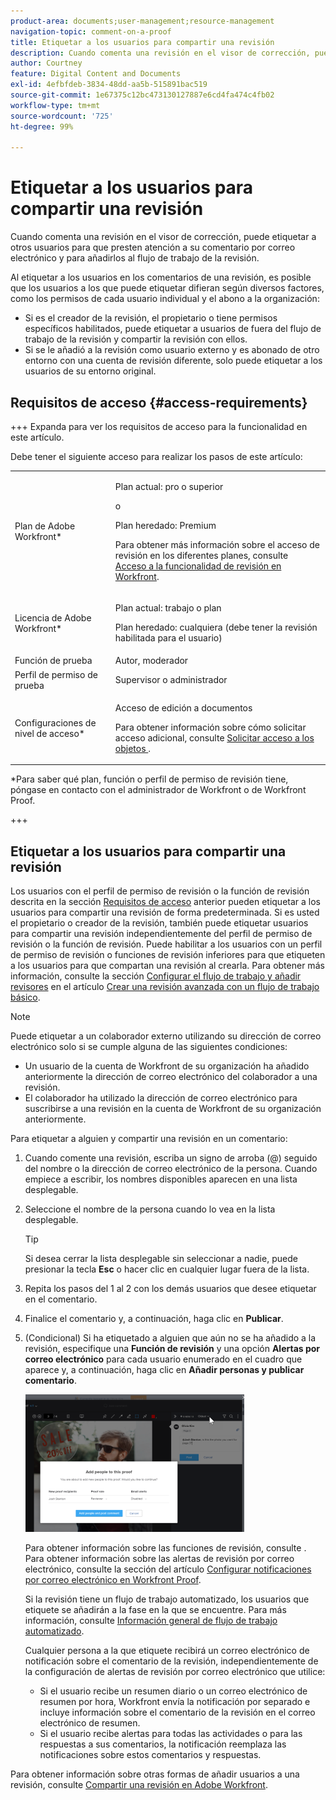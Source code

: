 ```yaml
---
product-area: documents;user-management;resource-management
navigation-topic: comment-on-a-proof
title: Etiquetar a los usuarios para compartir una revisión
description: Cuando comenta una revisión en el visor de corrección, puede etiquetar a otros usuarios para que presten atención a su comentario por correo electrónico y para añadirlos al flujo de trabajo de la revisión.
author: Courtney
feature: Digital Content and Documents
exl-id: 4efbfdeb-3834-48dd-aa5b-515891bac519
source-git-commit: 1e67375c12bc473130127887e6cd4fa474c4fb02
workflow-type: tm+mt
source-wordcount: '725'
ht-degree: 99%

---
```


# Etiquetar a los usuarios para compartir una revisión

Cuando comenta una revisión en el visor de corrección, puede etiquetar a otros usuarios para que presten atención a su comentario por correo electrónico y para añadirlos al flujo de trabajo de la revisión.

Al etiquetar a los usuarios en los comentarios de una revisión, es posible que los usuarios a los que puede etiquetar difieran según diversos factores, como los permisos de cada usuario individual y el abono a la organización:

* Si es el creador de la revisión, el propietario o tiene permisos específicos habilitados, puede etiquetar a usuarios de fuera del flujo de trabajo de la revisión y compartir la revisión con ellos.
* Si se le añadió a la revisión como usuario externo y es abonado de otro entorno con una cuenta de revisión diferente, solo puede etiquetar a los usuarios de su entorno original. <!--For more information, see [Proofing collaboration limitations with people outside of your organization](../../../../review-and-approve-work/proofing/tips-tricks-and-troubleshooting/collaboration-with-members-outside-of-your-organization.md)-->

## Requisitos de acceso {#access-requirements}

+++ Expanda para ver los requisitos de acceso para la funcionalidad en este artículo.

Debe tener el siguiente acceso para realizar los pasos de este artículo:

<table style="table-layout:auto"> 
 <col> 
 <col> 
 <tbody> 
  <tr> 
   <td role="rowheader">Plan de Adobe Workfront*</td> 
   <td> <p>Plan actual: pro o superior</p> <p>o</p> <p>Plan heredado: Premium</p> <p>Para obtener más información sobre el acceso de revisión en los diferentes planes, consulte <a href="/help/quicksilver/administration-and-setup/manage-workfront/configure-proofing/access-to-proofing-functionality.md" class="MCXref xref">Acceso a la funcionalidad de revisión en Workfront</a>.</p> </td> 
  </tr> 
  <tr> 
   <td role="rowheader">Licencia de Adobe Workfront*</td> 
   <td> <p>Plan actual: trabajo o plan</p> <p>Plan heredado: cualquiera (debe tener la revisión habilitada para el usuario)</p> </td> 
  </tr> 
  <tr data-mc-conditions=""> 
   <td role="rowheader">Función de prueba</td> 
   <td>Autor, moderador</td> 
  </tr> 
  <tr data-mc-conditions=""> 
   <td role="rowheader">Perfil de permiso de prueba </td> 
   <td>Supervisor o administrador</td> 
  </tr> 
  <tr data-mc-conditions=""> 
   <td role="rowheader">Configuraciones de nivel de acceso*</td> 
   <td> <p>Acceso de edición a documentos</p> <p>Para obtener información sobre cómo solicitar acceso adicional, consulte <a href="../../../../workfront-basics/grant-and-request-access-to-objects/request-access.md" class="MCXref xref">Solicitar acceso a los objetos </a>.</p> </td> 
  </tr> 
 </tbody> 
</table>

&#42;Para saber qué plan, función o perfil de permiso de revisión tiene, póngase en contacto con el administrador de Workfront o de Workfront Proof.

+++

## Etiquetar a los usuarios para compartir una revisión

Los usuarios con el perfil de permiso de revisión o la función de revisión descrita en la sección [Requisitos de acceso](#access-requirements) anterior pueden etiquetar a los usuarios para compartir una revisión de forma predeterminada. Si es usted el propietario o creador de la revisión, también puede etiquetar usuarios para compartir una revisión independientemente del perfil de permiso de revisión o la función de revisión. Puede habilitar a los usuarios con un perfil de permiso de revisión o funciones de revisión inferiores para que etiqueten a los usuarios para que compartan una revisión al crearla. Para obtener más información, consulte la sección [Configurar el flujo de trabajo y añadir revisores](../../../../review-and-approve-work/proofing/creating-proofs-within-workfront/configure-basic-proof-workflow.md#configur) en el artículo [Crear una revisión avanzada con un flujo de trabajo básico](../../../../review-and-approve-work/proofing/creating-proofs-within-workfront/configure-basic-proof-workflow.md).

>[!NOTE]
>
>Puede etiquetar a un colaborador externo utilizando su dirección de correo electrónico solo si se cumple alguna de las siguientes condiciones:
>* Un usuario de la cuenta de Workfront de su organización ha añadido anteriormente la dirección de correo electrónico del colaborador a una revisión.
>* El colaborador ha utilizado la dirección de correo electrónico para suscribirse a una revisión en la cuenta de Workfront de su organización anteriormente.
>

Para etiquetar a alguien y compartir una revisión en un comentario:

1. Cuando comente una revisión, escriba un signo de arroba (@) seguido del nombre o la dirección de correo electrónico de la persona. Cuando empiece a escribir, los nombres disponibles aparecen en una lista desplegable.
1. Seleccione el nombre de la persona cuando lo vea en la lista desplegable.

   >[!TIP]
   >
   >Si desea cerrar la lista desplegable sin seleccionar a nadie, puede presionar la tecla **Esc** o hacer clic en cualquier lugar fuera de la lista.

1. Repita los pasos del 1 al 2 con los demás usuarios que desee etiquetar en el comentario.
1. Finalice el comentario y, a continuación, haga clic en **Publicar**.
1. (Condicional) Si ha etiquetado a alguien que aún no se ha añadido a la revisión, especifique una **Función de revisión** y una opción **Alertas por correo electrónico** para cada usuario enumerado en el cuadro que aparece y, a continuación, haga clic en **Añadir personas y publicar comentario**.

   ![Agregar personas a la revisión](assets/add-people-to-proof-350x220.png)

   Para obtener información sobre las funciones de revisión, consulte . Para obtener información sobre las alertas de revisión por correo electrónico, consulte la sección del artículo [Configurar notificaciones por correo electrónico en Workfront Proof](../../../../workfront-proof/wp-emailsntfctns/email-alerts/config-email-notification-settings-wp.md).

   Si la revisión tiene un flujo de trabajo automatizado, los usuarios que etiquete se añadirán a la fase en la que se encuentre. Para más información, consulte [Información general de flujo de trabajo automatizado](../../../../review-and-approve-work/proofing/proofing-overview/automated-workflow.md).

   Cualquier persona a la que etiquete recibirá un correo electrónico de notificación sobre el comentario de la revisión, independientemente de la configuración de alertas de revisión por correo electrónico que utilice:

   * Si el usuario recibe un resumen diario o un correo electrónico de resumen por hora, Workfront envía la notificación por separado e incluye información sobre el comentario de la revisión en el correo electrónico de resumen.
   * Si el usuario recibe alertas para todas las actividades o para las respuestas a sus comentarios, la notificación reemplaza las notificaciones sobre estos comentarios y respuestas.

Para obtener información sobre otras formas de añadir usuarios a una revisión, consulte [Compartir una revisión en Adobe Workfront](../../../../review-and-approve-work/proofing/managing-proofs-within-workfront/share-a-proof-in-workfront.md).

